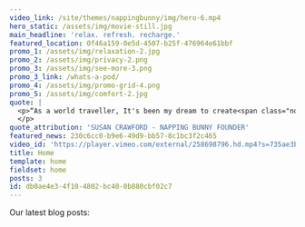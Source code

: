 ```yaml
---
video_link: /site/themes/nappingbunny/img/hero-6.mp4
hero_static: /assets/img/movie-still.jpg
main_headline: 'relax. refresh. recharge.'
featured_location: 0f46a159-0e5d-4507-b25f-476964e61bbf
promo_1: /assets/img/relaxation-2.jpg
promo_2: /assets/img/privacy-2.png
promo_3: /assets/img/see-more-3.png
promo_3_link: /whats-a-pod/
promo_4: /assets/img/promo-grid-4.png
promo_5: /assets/img/comfort-2.jpg
quote: |
  <p>“As a world traveller, It's been my dream to create<span class="normaltextrun"> a sanctuary from the chaos of delayed flights, and an escape from the stress of</span><span class="apple-converted-space"> </span><span class="normaltextrun">over-crowed</span><span class="apple-converted-space"> </span><span class="normaltextrun">airports</span>."
  </p>
quote_attribution: 'SUSAN CRAWFORD - NAPPING BUNNY FOUNDER'
featured_news: 230c6cc0-b9e6-49d9-bb57-8c1bc3f2c465
video_id: 'https://player.vimeo.com/external/258698796.hd.mp4?s=735ae3bf353e747288660c1ff3cdb062cdfc8b72&profile_id=174'
title: Home
template: home
fieldset: home
posts: 3
id: db0ae4e3-4f10-4802-bc40-0b880cbf02c7
---
```

Our latest blog posts: